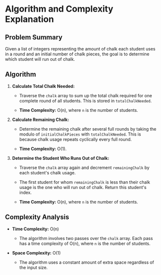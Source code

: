 # Algorithm and Complexity Explanation

## Problem Summary

Given a list of integers representing the amount of chalk each student uses in a round and an initial number of chalk pieces, the goal is to determine which student will run out of chalk.

## Algorithm

1. **Calculate Total Chalk Needed:**
   - Traverse the `chalk` array to sum up the total chalk required for one complete round of all students. This is stored in `totalChalkNeeded`.
   
   - **Time Complexity:** O(n), where `n` is the number of students.

2. **Calculate Remaining Chalk:**
   - Determine the remaining chalk after several full rounds by taking the modulo of `initialChalkPieces` with `totalChalkNeeded`. This is because chalk usage repeats cyclically every full round.

   - **Time Complexity:** O(1).

3. **Determine the Student Who Runs Out of Chalk:**
   - Traverse the `chalk` array again and decrement `remainingChalk` by each student's chalk usage.
   - The first student for whom `remainingChalk` is less than their chalk usage is the one who will run out of chalk. Return this student's index.

   - **Time Complexity:** O(n), where `n` is the number of students.

## Complexity Analysis

- **Time Complexity:** O(n) 
  - The algorithm involves two passes over the `chalk` array. Each pass has a time complexity of O(n), where `n` is the number of students.
  
- **Space Complexity:** O(1)
  - The algorithm uses a constant amount of extra space regardless of the input size.
